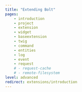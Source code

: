 ```yaml
---
title: "Extending Bolt"
pages:
    - introduction
    - project
    - extension
    - widget
    - baseextension
    - twig
    - command
    - entities
    - log
    - event
    - request
    # - request-cache
    # - remote-filesystem
level: advanced
redirect: extensions/introduction
---
```

